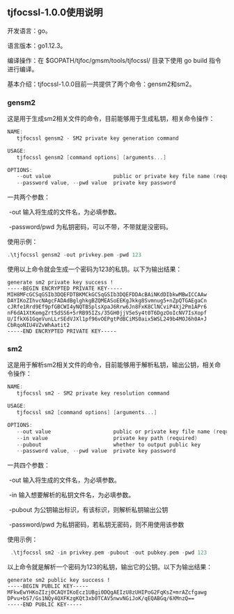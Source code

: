 ## tjfocssl-1.0.0使用说明

开发语言：go。

语言版本：go1.12.3。

编译操作：在 $GOPATH/tjfoc/gmsm/tools/tjfocssl/ 目录下使用 go build 指令进行编译。

基本介绍：tjfocssl-1.0.0目前一共提供了两个命令：gensm2和sm2。

### gensm2

这是用于生成sm2相关文件的命令，目前能够用于生成私钥，相关命令操作：

```go
NAME:
   tjfocssl gensm2 - SM2 private key generation command

USAGE:
   tjfocssl gensm2 [command options] [arguments...]

OPTIONS:
   --out value                    public or private key file name (required)
   --password value, --pwd value  private key password
```

一共两个参数：

​				-out 输入将生成的文件名，为必填参数。

​				-password/pwd 为私钥密码，可以不带，不带就是没密码。

使用示例：

```go
.\tjfocssl gensm2 -out privkey.pem -pwd 123
```

使用以上命令就会生成一个密码为123的私钥。以下为输出结果：

```
generate sm2 private key success !
-----BEGIN ENCRYPTED PRIVATE KEY-----
MIH8MFcGCSqGSIb3DQEFDTBKMCkGCSqGSIb3DQEFDDAcBAiNKdDIbkwMBwICCAAw
DAYIKoZIhvcNAgcFADAdBglghkgBZQMEASoEEKgJkkg8Svmnug5+nZpQTGAEgaCn
cJRfe1Rrd9Ef9pfGBCWI4yNQTBSplsXpaJ6Rrw6Jn8FxK8ClNCviP4Xj2Pm1APr6
nF6dA1XtKemgZrt5dSS6+5rRB95IZs/35GH0jjV5eSy4t0T6DgzOoIcNV7IsXopf
U/IfkX61GqeVunLLrSEdVJXl1pf96vOEPgtPdBCiMS0aix5WSL249b4MOJ6h0A+J
CbRqoNIU4VZvWhAatit2
-----END ENCRYPTED PRIVATE KEY-----
```

### sm2

这是用于解析sm2相关文件的命令，目前能够用于解析私钥，输出公钥，相关命令操作：

```go
NAME:
   tjfocssl sm2 - SM2 private key resolution command

USAGE:
   tjfocssl sm2 [command options] [arguments...]

OPTIONS:
   --out value                    public or private key file name (required)
   --in value                     private key path (required)
   --pubout                       whether to output public key
   --password value, --pwd value  private key password
```

一共四个参数：

​				-out 输入将生成的文件名，为必填参数。

​				-in 输入想要解析的私钥文件名，为必填参数。

​				-pubout 为公钥输出标识，有该标识，则解析私钥输出公钥

​				-password/pwd 为私钥密码，若私钥无密码，则不用使用该参数

使用示例：

```go
 .\tjfocssl sm2 -in privkey.pem -pubout -out pubkey.pem -pwd 123
```

以上命令就是解析一个密码为123的私钥，输出它的公钥。以下为输出结果：

```
generate sm2 public key success !
-----BEGIN PUBLIC KEY-----
MFkwEwYHKoZIzj0CAQYIKoEcz1UBgi0DQgAEIzU8zUHIPoG2FqKsZ+mrAZcfgawg
DPvu+bS7/Gs1NQy4QXFKzgKQt3xb0TCAV5nwvNGiJoK/qEQABGq/6XMnzQ==
-----END PUBLIC KEY-----
```

